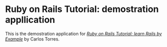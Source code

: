 # Ruby on Rails Tutorial: demostration appllication

This is the demostration application for [*Ruby on Rails Tutorial: learn Rails by Example*](http://railstutorial.org) by Carlos Torres.
